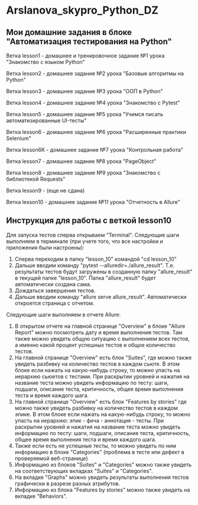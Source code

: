 # Arslanova_skypro_Python_DZ
## Мои домашние задания в блоке "Автоматизация тестирования на Python"

Ветка lesson1 - домашнее и тренировочное задание №1 урока "Знакомство с языком Python"

Ветка lesson2 - домашнее задание №2 урока "Базовые алгоритмы на Python"

Ветка lesson3 - домашнее задание №3 урока "ООП в Python"

Ветка lesson4 - домашнее задание №4 урока "Знакомство с Pytest"

Ветка lesson5 - домашнее задание №5 урока "Учимся писать автоматизированные UI-тесты"

Ветка lesson6 - домашнее задание №6 урока "Расширенные практики Selenium"

Ветка lesson6K - домашнее задание №7 урока "Контрольная работа"

Ветка lesson7 - домашнее задание №8 урока "PageObject"

Ветка lesson8 - домашнее задание №9 урока "Знакомство с библиотекой Requests"

Ветка lesson9 - (еще не сдана)

Ветка lesson10 - домашнее задание №11 урока "Отчетность в Allure"




## Инструкция для работы с веткой lesson10
Для запуска тестов сперва открываем "Terminal". Следующие шаги выполняем в терминале (при учете того, что все настройки и приложения были настроены):
1. Сперва переходим в папку "lesson_10" командой "cd lesson_10"
2. Дальше вводим команду "pytest --alluredir=./allure_result". Т.е. результаты тестов будут загружены в созданную папку "allure_result" в текущей папке "lesson_10". Папка "allure_result" будет автоматически создана сама.
3. Дождаться завершения тестов.
4. Дальше вводим команду "allure serve allure_result". Автоматически откроется страница с отчетом.

Следующие шаги выполняем в отчете Allure:
1. В открытом отчете на главной странице "Overview" в блоке "Allure Report" можно посмотреть дату и время выполнения тестов. Там также можно увидеть общую ситуацию с выполнением всех тестов, а именно какой процент успешных тестов и общое количество тестов.
2. На главной странице "Overview" есть блок "Suites", где можно также увидеть разбивку на количество тестов в каждом сьюте. В этом блоке если нажать на какую-нибудь строку, то можно упасть на иерархию сьюетов с тестами. При раскрытии уровней и нажатия на название теста можно увидеть информацию по тесту: шаги, подшаги, описание теста, критичность, общее время выполнения теста и время каждого шага.
3. На главной странице "Overview" есть блок "Features by stories" где можно также увидеть разбивку на количество тестов в каждом эпике. В этом блоке если нажать на какую-нибудь строку, то можно упасть на иерархию: эпик - фича - аннотация - тесты. При раскрытии уровней и нажатия на название теста можно увидеть информацию по тесту: шаги, подшаги, описание теста, критичность, общее время выполнения теста и время каждого шага.
4. Также если есть не успешные тесты, то можно увидеть по ним информацию в блоке "Categories" (проблема в тесте или дефект в проверяемой веб-странице)
5. Информацию из блоков "Suites" и "Categories" можно также увидеть на соответствующих вкладках "Suites" и "Categories".
6. На вкладке "Graphs" можно увидеть результаты выполнения тестов графически в разрезе разных атрибутов.
7. Информацию из блока "Features by stories" можно также увидеть на вкладке "Behaviors".
